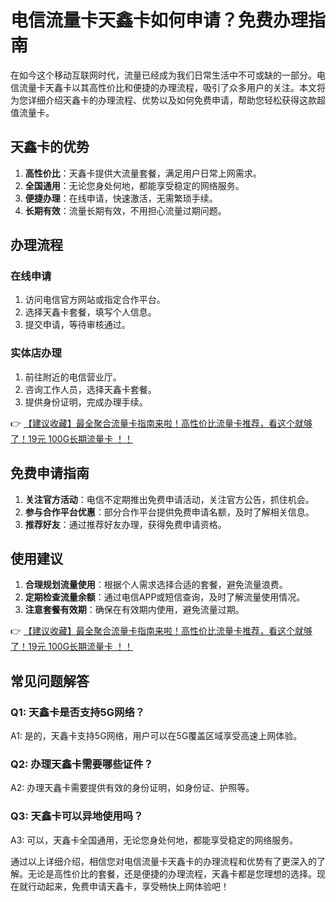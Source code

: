 # 电信流量卡天鑫卡如何申请？免费办理指南

在如今这个移动互联网时代，流量已经成为我们日常生活中不可或缺的一部分。电信流量卡天鑫卡以其高性价比和便捷的办理流程，吸引了众多用户的关注。本文将为您详细介绍天鑫卡的办理流程、优势以及如何免费申请，帮助您轻松获得这款超值流量卡。

## 天鑫卡的优势

1. **高性价比**：天鑫卡提供大流量套餐，满足用户日常上网需求。
2. **全国通用**：无论您身处何地，都能享受稳定的网络服务。
3. **便捷办理**：在线申请，快速激活，无需繁琐手续。
4. **长期有效**：流量长期有效，不用担心流量过期问题。

## 办理流程

### 在线申请
1. 访问电信官方网站或指定合作平台。
2. 选择天鑫卡套餐，填写个人信息。
3. 提交申请，等待审核通过。

### 实体店办理
1. 前往附近的电信营业厅。
2. 咨询工作人员，选择天鑫卡套餐。
3. 提供身份证明，完成办理手续。

👉 [【建议收藏】最全聚合流量卡指南来啦！高性价比流量卡推荐，看这个就够了！19元 100G长期流量卡 ！！](https://bit.ly/Liuliangka)

## 免费申请指南

1. **关注官方活动**：电信不定期推出免费申请活动，关注官方公告，抓住机会。
2. **参与合作平台优惠**：部分合作平台提供免费申请名额，及时了解相关信息。
3. **推荐好友**：通过推荐好友办理，获得免费申请资格。

## 使用建议

1. **合理规划流量使用**：根据个人需求选择合适的套餐，避免流量浪费。
2. **定期检查流量余额**：通过电信APP或短信查询，及时了解流量使用情况。
3. **注意套餐有效期**：确保在有效期内使用，避免流量过期。

👉 [【建议收藏】最全聚合流量卡指南来啦！高性价比流量卡推荐，看这个就够了！19元 100G长期流量卡 ！！](https://bit.ly/Liuliangka)

## 常见问题解答

### Q1: 天鑫卡是否支持5G网络？
A1: 是的，天鑫卡支持5G网络，用户可以在5G覆盖区域享受高速上网体验。

### Q2: 办理天鑫卡需要哪些证件？
A2: 办理天鑫卡需要提供有效的身份证明，如身份证、护照等。

### Q3: 天鑫卡可以异地使用吗？
A3: 可以，天鑫卡全国通用，无论您身处何地，都能享受稳定的网络服务。

通过以上详细介绍，相信您对电信流量卡天鑫卡的办理流程和优势有了更深入的了解。无论是高性价比的套餐，还是便捷的办理流程，天鑫卡都是您理想的选择。现在就行动起来，免费申请天鑫卡，享受畅快上网体验吧！